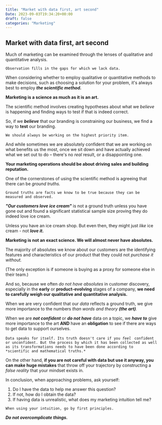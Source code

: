 ```yaml
---
title: "Market with data first, art second"
Date: 2023-09-03T19:34:20+00:00
draft: false
categories: "Marketing"
---
```

## Market with data first, art second

Much of marketing can be examined through the lenses of qualitative and quantitative analysis.

`Observation fills in the gaps for which we lack data.`

When considering whether to employ qualitative or quantitative methods to make decisions, such as choosing a solution for your problem, it's always best to employ ***the scientific method.***

**Marketing is a science as much as it is an art.**

The scientific method involves creating hypotheses about what we *believe* is happening and finding ways to test if that is indeed correct.

So, if we ***believe*** that our branding is constraining our business, we find a way to **test** our branding.

`We should always be working on the highest priority item.`

And while sometimes we are absolutely confident that we are working on what benefits us the most, once we sit down and have actually achieved what we set out to do – there's no *real* result, or a disappointing one.

**Your marketing operations should be about driving sales and building reputation.**

One of the cornerstones of using the scientific method is agreeing that there can be *ground truths.*

`Ground truths are facts we know to be true because they can be measured and observed.`

***"Our customers love ice cream"*** is not a ground truth unless you have gone out and found a significant statistical sample size proving they do indeed love ice cream.

Unless you have an ice cream shop. But even then, they might just *like* ice cream - not ***love it.***

**Marketing is not an exact science. We will almost never have absolutes.**

The majority of absolutes we know about our customers are the identifying features and characteristics of our product that they could not *purchase it without.*

(The only exception is if someone is buying as a proxy for someone else in their team.)

And so, because we often *do not have absolutes* in customer discovery, especially in the **early** or **product-evolving** stages of a company, **we need to carefully weigh our qualitative and quantitative analysis.**

When we are very confident that our *data* reflects a ground truth, we give more importance to the numbers *than words and theory **(the art)**.*

When we are ***not confident*** or ***do not have*** data on a topic, we ***have to*** give more importance to the art **AND** have an **obligation** to see if there are ways to get data to support ourselves.

`Data speaks for itself. Its truth doesn't care if you `*`feel `* `confident or unconfident. But the process by which it has been collected as well as its transformations needs to have been done according to *scientific and mathematical truths.*`

On the other hand, **if you are not careful with data but use it anyway, you can make huge mistakes** that throw off your trajectory by constructing a *false reality* that your mindset exists in.

In conclusion, when approaching problems, ask yourself:

1. Do I have the data to help me answer this question?
2. If not, how do I obtain the data?
3. If having data is unrealistic, what does my marketing intuition tell me?

`When using your intuition, go by first principles.`

***Do not overcomplicate things.***